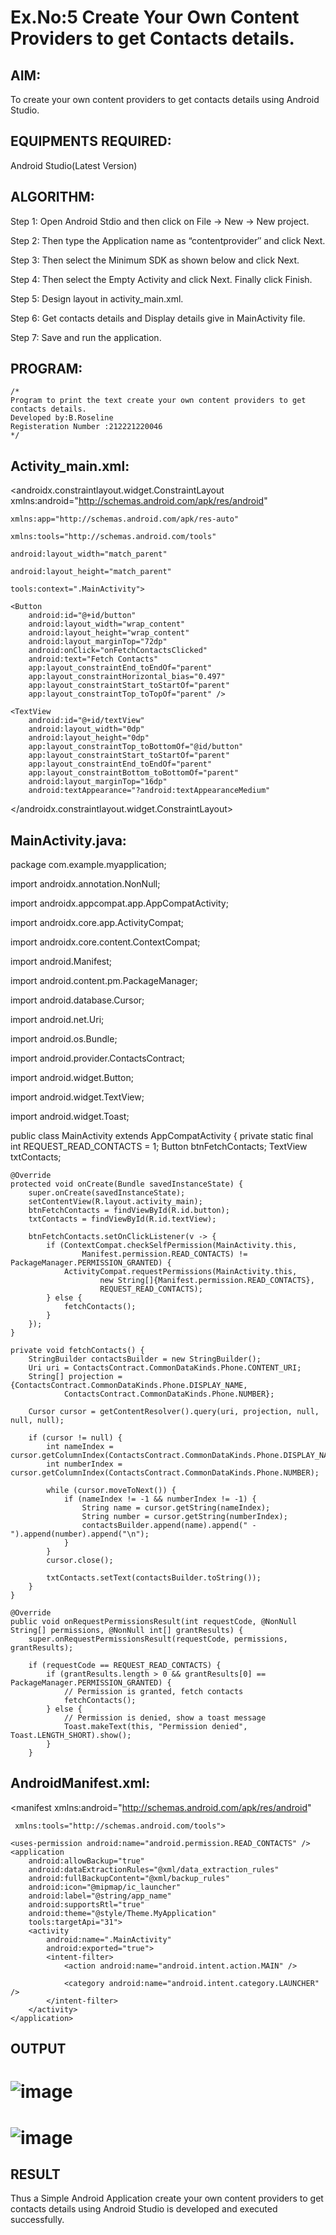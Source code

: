 
# Ex.No:5 Create Your Own Content Providers to get Contacts details.


## AIM:

To create your own content providers to get contacts details using Android Studio.

## EQUIPMENTS REQUIRED:

Android Studio(Latest Version)

## ALGORITHM:

Step 1: Open Android Stdio and then click on File -> New -> New project.

Step 2: Then type the Application name as “contentprovider″ and click Next. 

Step 3: Then select the Minimum SDK as shown below and click Next.

Step 4: Then select the Empty Activity and click Next. Finally click Finish.

Step 5: Design layout in activity_main.xml.

Step 6: Get contacts details and Display details give in MainActivity file.

Step 7: Save and run the application.

## PROGRAM:
```
/*
Program to print the text create your own content providers to get contacts details.
Developed by:B.Roseline
Registeration Number :212221220046
*/
```
## Activity_main.xml:

<androidx.constraintlayout.widget.ConstraintLayout xmlns:android="http://schemas.android.com/apk/res/android"
```
xmlns:app="http://schemas.android.com/apk/res-auto"

xmlns:tools="http://schemas.android.com/tools"

android:layout_width="match_parent"

android:layout_height="match_parent"

tools:context=".MainActivity">

<Button
    android:id="@+id/button"
    android:layout_width="wrap_content"
    android:layout_height="wrap_content"
    android:layout_marginTop="72dp"
    android:onClick="onFetchContactsClicked"
    android:text="Fetch Contacts"
    app:layout_constraintEnd_toEndOf="parent"
    app:layout_constraintHorizontal_bias="0.497"
    app:layout_constraintStart_toStartOf="parent"
    app:layout_constraintTop_toTopOf="parent" />

<TextView
    android:id="@+id/textView"
    android:layout_width="0dp"
    android:layout_height="0dp"
    app:layout_constraintTop_toBottomOf="@id/button"
    app:layout_constraintStart_toStartOf="parent"
    app:layout_constraintEnd_toEndOf="parent"
    app:layout_constraintBottom_toBottomOf="parent"
    android:layout_marginTop="16dp"
    android:textAppearance="?android:textAppearanceMedium" 
 ```
 </androidx.constraintlayout.widget.ConstraintLayout>
 ## MainActivity.java:
 package com.example.myapplication;

import androidx.annotation.NonNull;

import androidx.appcompat.app.AppCompatActivity;

import androidx.core.app.ActivityCompat;

import androidx.core.content.ContextCompat;

import android.Manifest;

import android.content.pm.PackageManager;

import android.database.Cursor;

import android.net.Uri;

import android.os.Bundle;

import android.provider.ContactsContract;

import android.widget.Button;

import android.widget.TextView;

import android.widget.Toast;

public class MainActivity extends AppCompatActivity { private static final int REQUEST_READ_CONTACTS = 1; Button btnFetchContacts; TextView txtContacts;
```
@Override
protected void onCreate(Bundle savedInstanceState) {
    super.onCreate(savedInstanceState);
    setContentView(R.layout.activity_main);
    btnFetchContacts = findViewById(R.id.button);
    txtContacts = findViewById(R.id.textView);

    btnFetchContacts.setOnClickListener(v -> {
        if (ContextCompat.checkSelfPermission(MainActivity.this,
                Manifest.permission.READ_CONTACTS) != PackageManager.PERMISSION_GRANTED) {
            ActivityCompat.requestPermissions(MainActivity.this,
                    new String[]{Manifest.permission.READ_CONTACTS},
                    REQUEST_READ_CONTACTS);
        } else {
            fetchContacts();
        }
    });
}

private void fetchContacts() {
    StringBuilder contactsBuilder = new StringBuilder();
    Uri uri = ContactsContract.CommonDataKinds.Phone.CONTENT_URI;
    String[] projection = {ContactsContract.CommonDataKinds.Phone.DISPLAY_NAME,
            ContactsContract.CommonDataKinds.Phone.NUMBER};

    Cursor cursor = getContentResolver().query(uri, projection, null, null, null);

    if (cursor != null) {
        int nameIndex = cursor.getColumnIndex(ContactsContract.CommonDataKinds.Phone.DISPLAY_NAME);
        int numberIndex = cursor.getColumnIndex(ContactsContract.CommonDataKinds.Phone.NUMBER);

        while (cursor.moveToNext()) {
            if (nameIndex != -1 && numberIndex != -1) {
                String name = cursor.getString(nameIndex);
                String number = cursor.getString(numberIndex);
                contactsBuilder.append(name).append(" - ").append(number).append("\n");
            }
        }
        cursor.close();

        txtContacts.setText(contactsBuilder.toString());
    }
}

@Override
public void onRequestPermissionsResult(int requestCode, @NonNull String[] permissions, @NonNull int[] grantResults) {
    super.onRequestPermissionsResult(requestCode, permissions, grantResults);

    if (requestCode == REQUEST_READ_CONTACTS) {
        if (grantResults.length > 0 && grantResults[0] == PackageManager.PERMISSION_GRANTED) {
            // Permission is granted, fetch contacts
            fetchContacts();
        } else {
            // Permission is denied, show a toast message
            Toast.makeText(this, "Permission denied", Toast.LENGTH_SHORT).show();
        }
    }
```
## AndroidManifest.xml:
<manifest xmlns:android="http://schemas.android.com/apk/res/android"
```
 xmlns:tools="http://schemas.android.com/tools">

<uses-permission android:name="android.permission.READ_CONTACTS" />
<application
    android:allowBackup="true"
    android:dataExtractionRules="@xml/data_extraction_rules"
    android:fullBackupContent="@xml/backup_rules"
    android:icon="@mipmap/ic_launcher"
    android:label="@string/app_name"
    android:supportsRtl="true"
    android:theme="@style/Theme.MyApplication"
    tools:targetApi="31">
    <activity
        android:name=".MainActivity"
        android:exported="true">
        <intent-filter>
            <action android:name="android.intent.action.MAIN" />

            <category android:name="android.intent.category.LAUNCHER" />
        </intent-filter>
    </activity>
</application>
```
## OUTPUT
# ![image](https://github.com/Roselineb/Mobile-Application-Development/assets/128909895/68ecd159-308c-4ddc-a3cb-88fa0195a05e)
# ![image](https://github.com/Roselineb/Mobile-Application-Development/assets/128909895/c347ec20-68ad-41b0-ab70-69bce18c78a8)


## RESULT
Thus a Simple Android Application create your own content providers to get contacts details using Android Studio is developed and executed successfully.
